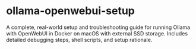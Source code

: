# ollama-openwebui-setup
A complete, real-world setup and troubleshooting guide for running Ollama with OpenWebUI in Docker on macOS with external SSD storage. Includes detailed debugging steps, shell scripts, and setup rationale.
